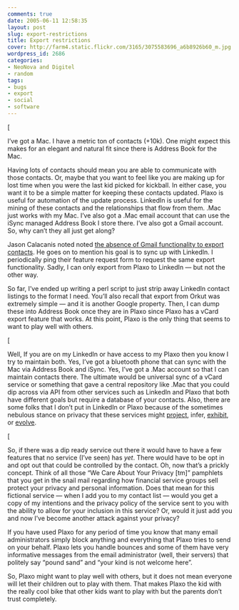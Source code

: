 ```yaml
---
comments: true
date: 2005-06-11 12:58:35
layout: post
slug: export-restrictions
title: Export restrictions
cover: http://farm4.static.flickr.com/3165/3075583696_a6b8926b60_m.jpg
wordpress_id: 2686
categories:
- NeoNova and Digitel
- random
tags:
- bugs
- export
- social
- software
---
```


[

I’ve got a Mac. I have a metric ton of contacts (+10k). One might expect this makes for an elegant and natural fit since there is Address Book for the Mac.

Having lots of contacts should mean you are able to communicate with those contacts. Or, maybe that you want to feel like you are making up for lost time when you were the last kid picked for kickball. In either case, you want it to be a simple matter for keeping these contacts updated. Plaxo is useful for automation of the update process. LinkedIn is useful for the mining of these contacts and the relationships that flow from them. .Mac just works with my Mac. I’ve also got a .Mac email account that can use the iSync managed Address Book I store there. I’ve also got a Gmail account. So, why can’t they all just get along?

Jason Calacanis noted noted [the absence of Gmail functionality to export contacts](http://calacanis.com/2005/06/11/exporting-gmail-contacts-or-are-you-trying-to-lock-me/). He goes on to mention his goal is to sync up with LinkedIn. I periodically ping their feature request form to request the same export functionality. Sadly, I can only export from Plaxo to LinkedIn — but not the other way.

So far, I’ve ended up writing a perl script to just strip away LinkedIn contact listings to the format I need. You’ll also recall that export from Orkut was extremely simple — and it is another Google property. Then, I can dump these into Address Book once they are in Plaxo since Plaxo has a vCard export feature that works. At this point, Plaxo is the only thing that seems to want to play well with others.

[

Well, If you are on my LinkedIn or have access to my Plaxo then you know I try to maintain both. Yes, I’ve got a bluetooth phone that can sync with the Mac via Address Book and iSync. Yes, I’ve got a .Mac account so that I can maintain contacts there. The ultimate would be universal sync of a vCard service or something that gave a central repository like .Mac that you could dip across via API from other services such as LinkedIn and Plaxo that both have different goals but require a database of your contacts. Also, there are some folks that I don’t put in LinkedIn or Plaxo because of the sometimes nebulous stance on privacy that these services might [project](http://www.google.com/search?q=plaxo+%22privacy+concerns%22), infer, [exhibit](http://www.google.com/search?q=linkedin+%22privacy+concerns%22), or [evolve](http://www.google.com/search?q=gmail+%22privacy+concerns%22).

[

So, if there was a dip ready service out there it would have to have a few features that no service (I’ve seen) has _yet_. There would have to be opt in and opt out that could be controlled by the contact. Oh, now that’s a prickly concept. Think of all those “We Care About Your Privacy [tm]” pamphlets that you get in the snail mail regarding how financial service groups sell protect your privacy and personal information. Does that mean for this fictional service — when I add you to my contact list — would you get a copy of my intentions and the privacy policy of the service sent to you with the ability to allow for your inclusion in this service? Or, would it just add you and now I’ve become another attack against your privacy?

If you have used Plaxo for any period of time you know that many email administrators simply block anything and everything that Plaxo tries to send on your behalf. Plaxo lets you handle bounces and some of them have very informative messages from the email administrator (well, their servers) that politely say “pound sand” and “your kind is not welcome here”.

So, Plaxo might want to play well with others, but it does not mean everyone will let their children out to play with them. That makes Plaxo the kid with the really cool bike that other kids want to play with but the parents don’t trust completely.

